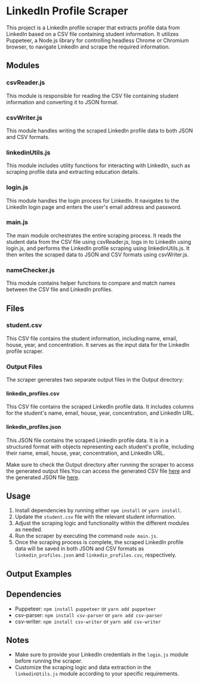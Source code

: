 # LinkedIn Profile Scraper

This project is a LinkedIn profile scraper that extracts profile data from LinkedIn based on a CSV file containing student information. It utilizes Puppeteer, a Node.js library for controlling headless Chrome or Chromium browser, to navigate LinkedIn and scrape the required information.

## Modules

### csvReader.js

This module is responsible for reading the CSV file containing student information and converting it to JSON format.

### csvWriter.js

This module handles writing the scraped LinkedIn profile data to both JSON and CSV formats.

### linkedinUtils.js

This module includes utility functions for interacting with LinkedIn, such as scraping profile data and extracting education details.

### login.js

This module handles the login process for LinkedIn. It navigates to the LinkedIn login page and enters the user's email address and password.

### main.js

The main module orchestrates the entire scraping process. It reads the student data from the CSV file using csvReader.js, logs in to LinkedIn using login.js, and performs the LinkedIn profile scraping using linkedinUtils.js. It then writes the scraped data to JSON and CSV formats using csvWriter.js.

### nameChecker.js

This module contains helper functions to compare and match names between the CSV file and LinkedIn profiles.

## Files

### student.csv

This CSV file contains the student information, including name, email, house, year, and concentration. It serves as the input data for the LinkedIn profile scraper.

### Output Files

The scraper generates two separate output files in the Output directory:

#### linkedin_profiles.csv

This CSV file contains the scraped LinkedIn profile data. It includes columns for the student's name, email, house, year, concentration, and LinkedIn URL.

#### linkedin_profiles.json

This JSON file contains the scraped LinkedIn profile data. It is in a structured format with objects representing each student's profile, including their name, email, house, year, concentration, and LinkedIn URL.

Make sure to check the Output directory after running the scraper to access the generated output files.You can access the generated CSV file [here](Output/linkedin_profiles.csv) and the generated JSON file [here](Output/linkedin_profiles.json).

## Usage

1. Install dependencies by running either `npm install` or `yarn install`.
2. Update the `student.csv` file with the relevant student information.
3. Adjust the scraping logic and functionality within the different modules as needed.
4. Run the scraper by executing the command `node main.js`.
5. Once the scraping process is complete, the scraped LinkedIn profile data will be saved in both JSON and CSV formats as `linkedin_profiles.json` and `linkedin_profiles.csv`, respectively.

## Output Examples



## Dependencies

- Puppeteer: `npm install puppeteer` or `yarn add puppeteer`
- csv-parser: `npm install csv-parser` or `yarn add csv-parser`
- csv-writer: `npm install csv-writer` or `yarn add csv-writer`

## Notes

- Make sure to provide your LinkedIn credentials in the `login.js` module before running the scraper.
- Customize the scraping logic and data extraction in the `linkedinUtils.js` module according to your specific requirements.
